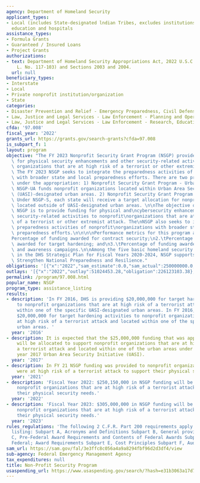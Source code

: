 ```yaml
---
agency: Department of Homeland Security
applicant_types:
- Local (includes State-designated lndian Tribes, excludes institutions of higher
  education and hospitals
assistance_types:
- Formula Grants
- Guaranteed / Insured Loans
- Project Grants
authorizations:
- text: Department of Homeland Security Appropriations Act, 2022 U.S.C. &sect; (Pub.
    L. No. 117-103) and Sections 2003 and 2004.
  url: null
beneficiary_types:
- Interstate
- Local
- Private nonprofit institution/organization
- State
categories:
- Disaster Prevention and Relief - Emergency Preparedness, Civil Defense
- Law, Justice and Legal Services - Law Enforcement - Planning and Operations
- Law, Justice and Legal Services - Law Enforcement - Research, Education, Training
cfda: '97.008'
fiscal_year: '2022'
grants_url: https://grants.gov/search-grants?cfda=97.008
is_subpart_f: 1
layout: program
objective: "The FY 2023 Nonprofit Security Grant Program (NSGP) provides funding support\
  \ for physical security enhancements and other security-related activities to nonprofit\
  \ organizations that are at high risk of a terrorist or other extremist attack.\
  \ The FY 2023 NSGP seeks to integrate the preparedness activities of nonprofit organizations\
  \ with broader state and local preparedness efforts. There are two program types\
  \ under the appropriation: 1) Nonprofit Security Grant Program - Urban Area (NSGP-UA):\
  \ NSGP-UA funds nonprofit organizations located within Urban Area Security Initiative\
  \ (UASI)-designated urban areas. 2) Nonprofit Security Grant Program - State (NSGP-S):\
  \ Under NSGP-S, each state will receive a target allocation for nonprofit organizations\
  \ located outside of UASI-designated urban areas. \n\nThe objective of the FY 2023\
  \ NSGP is to provide funding for physical and\ncybersecurity enhancements and other\
  \ security-related activities to nonprofit\norganizations that are at high risk\
  \ of a terrorist or other extremist attack. The\nNSGP also seeks to integrate the\
  \ preparedness activities of nonprofit\norganizations with broader state and local\
  \ preparedness efforts.\n\n\n\nPerformance metrics for this program are:\n\n1.\t\
  Percentage of funding awarded for contract security;\n2.\tPercentage of funding\
  \ awarded for target hardening; and\n3.\tPercentage of funding awarded for training\
  \ and awareness campaigns.\n\nAmong the five basic homeland security missions noted\
  \ in the DHS Strategic Plan for Fiscal Years 2020-2024, NSGP supports the goal to\
  \ Strengthen National Preparedness and Resilience."
obligations: '[{"x":"2022","sam_estimate":0.0,"sam_actual":250000000.0,"usa_spending_actual":227078084.8},{"x":"2023","sam_estimate":360000000.0,"sam_actual":0.0,"usa_spending_actual":298358746.71},{"x":"2024","sam_estimate":360000000.0,"sam_actual":0.0,"usa_spending_actual":-5235937.69}]'
outlays: '[{"x":"2022","outlay":51024453.28,"obligation":226123103.38},{"x":"2023","outlay":17338049.36,"obligation":307084192.69},{"x":"2024","outlay":0.0,"obligation":105095.0}]'
permalink: /program/97.008.html
popular_name: NSGP
program_type: assistance_listing
results:
- description: 'In FY 2016, DHS is providing $20,000,000 for target hardening activities
    to nonprofit organizations that are at high risk of a terrorist attack and located
    within one of the specific UASI-designated urban areas. In FY 2016, DHS provided
    $20,000,000 for target hardening activities to nonprofit organizations that are
    at high risk of a terrorist attack and located within one of the specific UASI-designated
    urban areas. '
  year: '2016'
- description: It is expected that the $25,000,000 funding that was appropriated,
    will be allocated to support nonprofit organizations that are at high risk of
    a terrorist attack and located within one of the urban areas under the Fiscal
    year 2017 Urban Area Security Initiative (UASI).
  year: '2017'
- description: In FY 21 NSGP funding was provided to nonprofit organizations that
    were at high risk of a terrorist attack to support their physical security needs.
  year: '2021'
- description: 'Fiscal Year 2022: $250,150,000 in NSGP funding will be provided to
    nonprofit organizations that are at high risk of a terrorist attack to support
    their physical security needs.'
  year: '2022'
- description: 'Fiscal Year 2023: $305,000,000 in NSGP funding will be provided to
    nonprofit organizations that are at high risk of a terrorist attack to support
    their physical security needs.'
  year: '2023'
rules_regulations: 'The following 2 C.F.R. Part 200 requirements apply to this assistance
  listing: Subpart A, Acronyms and Definitions Subpart B, General provisions Subpart
  C, Pre-Federal Award Requirements and Contents of Federal Awards Subpart D, Post
  Federal; Award Requirements Subpart E, Cost Principles Subpart F, Audit Requirements'
sam_url: https://sam.gov/fal/3e3ffc8c056a4a9a8294fbf96d2d3df4/view
sub-agency: Federal Emergency Management Agency
tax_expenditures: null
title: Non-Profit Security Program
usaspending_url: https://www.usaspending.gov/search/?hash=e31b3063a17d773a61a82b40fb17a096
---
```

